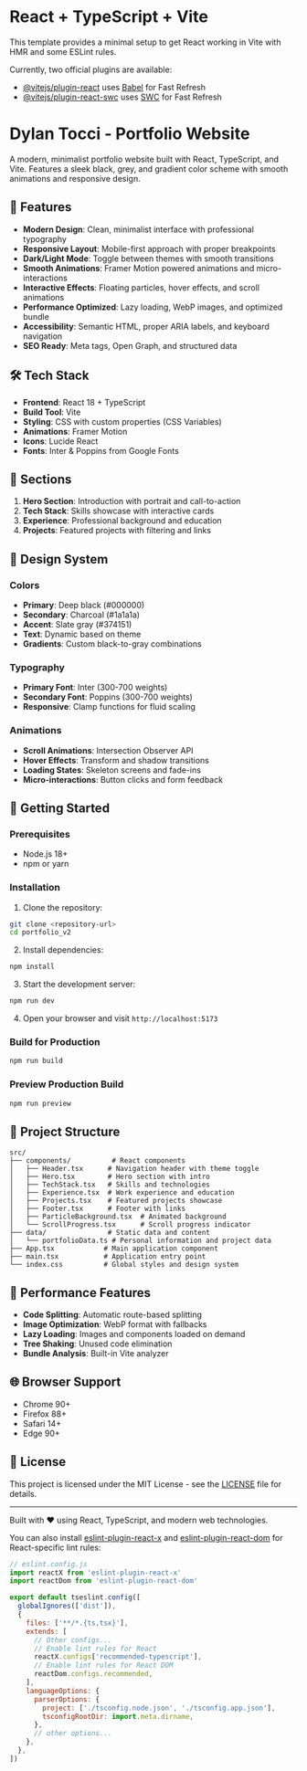 # React + TypeScript + Vite

This template provides a minimal setup to get React working in Vite with HMR and some ESLint rules.

Currently, two official plugins are available:

- [@vitejs/plugin-react](https://github.com/vitejs/vite-plugin-react/blob/main/packages/plugin-react) uses [Babel](https://babeljs.io/) for Fast Refresh
- [@vitejs/plugin-react-swc](https://github.com/vitejs/vite-plugin-react/blob/main/packages/plugin-react-swc) uses [SWC](https://swc.rs/) for Fast Refresh

# Dylan Tocci - Portfolio Website

A modern, minimalist portfolio website built with React, TypeScript, and Vite. Features a sleek black, grey, and gradient color scheme with smooth animations and responsive design.

## 🚀 Features

- **Modern Design**: Clean, minimalist interface with professional typography
- **Responsive Layout**: Mobile-first approach with proper breakpoints
- **Dark/Light Mode**: Toggle between themes with smooth transitions
- **Smooth Animations**: Framer Motion powered animations and micro-interactions
- **Interactive Effects**: Floating particles, hover effects, and scroll animations
- **Performance Optimized**: Lazy loading, WebP images, and optimized bundle
- **Accessibility**: Semantic HTML, proper ARIA labels, and keyboard navigation
- **SEO Ready**: Meta tags, Open Graph, and structured data

## 🛠️ Tech Stack

- **Frontend**: React 18 + TypeScript
- **Build Tool**: Vite
- **Styling**: CSS with custom properties (CSS Variables)
- **Animations**: Framer Motion
- **Icons**: Lucide React
- **Fonts**: Inter & Poppins from Google Fonts

## 📱 Sections

1. **Hero Section**: Introduction with portrait and call-to-action
2. **Tech Stack**: Skills showcase with interactive cards
3. **Experience**: Professional background and education
4. **Projects**: Featured projects with filtering and links

## 🎨 Design System

### Colors
- **Primary**: Deep black (#000000)
- **Secondary**: Charcoal (#1a1a1a)
- **Accent**: Slate gray (#374151)
- **Text**: Dynamic based on theme
- **Gradients**: Custom black-to-gray combinations

### Typography
- **Primary Font**: Inter (300-700 weights)
- **Secondary Font**: Poppins (300-700 weights)
- **Responsive**: Clamp functions for fluid scaling

### Animations
- **Scroll Animations**: Intersection Observer API
- **Hover Effects**: Transform and shadow transitions
- **Loading States**: Skeleton screens and fade-ins
- **Micro-interactions**: Button clicks and form feedback

## 🚀 Getting Started

### Prerequisites
- Node.js 18+ 
- npm or yarn

### Installation

1. Clone the repository:
```bash
git clone <repository-url>
cd portfolio_v2
```

2. Install dependencies:
```bash
npm install
```

3. Start the development server:
```bash
npm run dev
```

4. Open your browser and visit `http://localhost:5173`

### Build for Production

```bash
npm run build
```

### Preview Production Build

```bash
npm run preview
```

## 📁 Project Structure

```
src/
├── components/          # React components
│   ├── Header.tsx      # Navigation header with theme toggle
│   ├── Hero.tsx        # Hero section with intro
│   ├── TechStack.tsx   # Skills and technologies
│   ├── Experience.tsx  # Work experience and education
│   ├── Projects.tsx    # Featured projects showcase
│   ├── Footer.tsx      # Footer with links
│   ├── ParticleBackground.tsx  # Animated background
│   └── ScrollProgress.tsx      # Scroll progress indicator
├── data/               # Static data and content
│   └── portfolioData.ts # Personal information and project data
├── App.tsx            # Main application component
├── main.tsx           # Application entry point
└── index.css          # Global styles and design system
```

## 🎯 Performance Features

- **Code Splitting**: Automatic route-based splitting
- **Image Optimization**: WebP format with fallbacks
- **Lazy Loading**: Images and components loaded on demand
- **Tree Shaking**: Unused code elimination
- **Bundle Analysis**: Built-in Vite analyzer

## 🌐 Browser Support

- Chrome 90+
- Firefox 88+
- Safari 14+
- Edge 90+

## 📄 License

This project is licensed under the MIT License - see the [LICENSE](LICENSE) file for details.

---

Built with ❤️ using React, TypeScript, and modern web technologies.

You can also install [eslint-plugin-react-x](https://github.com/Rel1cx/eslint-react/tree/main/packages/plugins/eslint-plugin-react-x) and [eslint-plugin-react-dom](https://github.com/Rel1cx/eslint-react/tree/main/packages/plugins/eslint-plugin-react-dom) for React-specific lint rules:

```js
// eslint.config.js
import reactX from 'eslint-plugin-react-x'
import reactDom from 'eslint-plugin-react-dom'

export default tseslint.config([
  globalIgnores(['dist']),
  {
    files: ['**/*.{ts,tsx}'],
    extends: [
      // Other configs...
      // Enable lint rules for React
      reactX.configs['recommended-typescript'],
      // Enable lint rules for React DOM
      reactDom.configs.recommended,
    ],
    languageOptions: {
      parserOptions: {
        project: ['./tsconfig.node.json', './tsconfig.app.json'],
        tsconfigRootDir: import.meta.dirname,
      },
      // other options...
    },
  },
])
```
